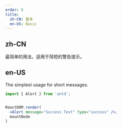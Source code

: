 ```yaml
---
order: 0
title:
  zh-CN: 基本
  en-US: Basic
---
```


## zh-CN

最简单的用法，适用于简短的警告提示。

## en-US

The simplest usage for short messages.

````jsx
import { Alert } from 'antd';


ReactDOM.render(
  <Alert message="Success Text" type="success" />,
  mountNode
)
````

<style>
.ant-alert {
  margin-bottom: 16px;
}
</style>
